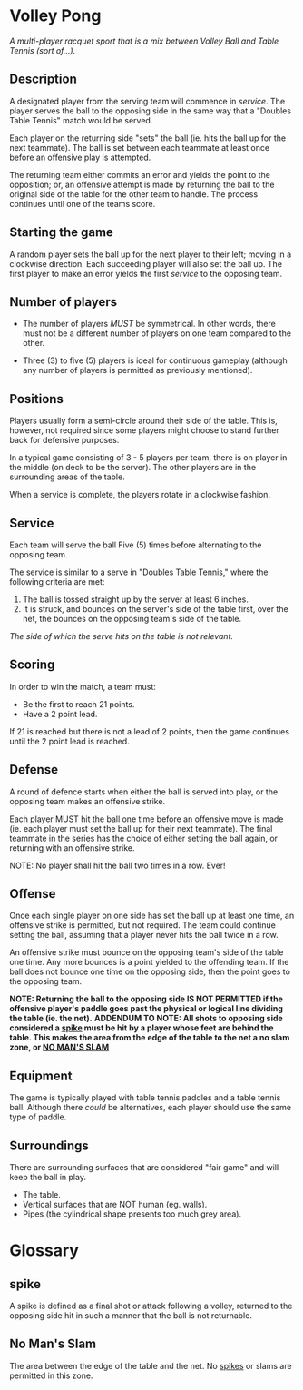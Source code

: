 # Volley Pong

_A multi-player racquet sport that is a mix between Volley Ball and Table Tennis (sort of...)._

## Description

A designated player from the serving team will commence in _service_.  The player serves the ball to the opposing side in the same way that a "Doubles Table Tennis" match would be served. 

Each player on the returning side "sets" the ball (ie. hits the ball up for the next teammate).  The ball is set between each teammate at least once before an offensive play is attempted.

The returning team either commits an error and yields the point to the opposition; or, an offensive attempt is made by returning the ball to the original side of the table for the other team to handle.  The process continues until one of the teams score.

## Starting the game

A random player sets the ball up for the next player to their left; moving in a clockwise direction.  Each succeeding player will also set the ball up.  The first player to make an error yields the first _service_ to the opposing team.


## Number of players

* The number of players _MUST_ be symmetrical.  In other words, there must not be a different number of players on one team compared to the other.

* Three (3) to five (5) players is ideal for continuous gameplay (although any number of players is permitted as previously mentioned).


## Positions

Players usually form a semi-circle around their side of the table.  This is, however, not required since some players might choose to stand further back for defensive purposes.

In a typical game consisting of 3 - 5 players per team, there is on player in the middle (on deck to be the server).  The other players are in the surrounding areas of the table.

When a service is complete, the players rotate in a clockwise fashion.

## Service

Each team will serve the ball Five (5) times before alternating to the opposing team.

The service is similar to a serve in "Doubles Table Tennis," where the following criteria are met:

1. The ball is tossed straight up by the server at least 6 inches.
2. It is struck, and bounces on the server's side of the table first, over the net, the bounces on the opposing team's side of the table.

_The side of which the serve hits on the table is not relevant._

## Scoring

In order to win the match, a team must:
* Be the first to reach 21 points.
* Have a 2 point lead.

If 21 is reached but there is not a lead of 2 points, then the game continues until the 2 point lead is reached.

## Defense

A round of defence starts when either the ball is served into play, or the opposing team makes an offensive strike.

Each player MUST hit the ball one time before an offensive move is made (ie. each player must set the ball up for their next teammate).  The final teammate in the series has the choice of either setting the ball again, or returning with an offensive strike.

NOTE: No player shall hit the ball two times in a row.  Ever!

## Offense

Once each single player on one side has set the ball up at least one time, an offensive strike is permitted, but not required.  The team could continue setting the ball, assuming that a player never hits the ball twice in a row.

An offensive strike must bounce on the opposing team's side of the table one time.  Any more bounces is a point yielded to the offending team.  If the ball does not bounce one time on the opposing side, then the point goes to the opposing team.

**NOTE: Returning the ball to the opposing side IS NOT PERMITTED if the offensive player's paddle goes past the physical or logical line dividing the table (ie. the net).**
**ADDENDUM TO NOTE: All shots to opposing side considered a [spike](#spike) must be hit by a player whose feet are behind the table. This makes the area from the edge of the table to the net a no slam zone, or [NO MAN'S SLAM](#no-mans-slam)**

## Equipment
 
The game is typically played with table tennis paddles and a table tennis ball.  Although there _could_ be alternatives, each player should use the same type of paddle.

## Surroundings

There are surrounding surfaces that are considered "fair game" and will keep the ball in play.
* The table.
* Vertical surfaces that are NOT human (eg. walls).
* Pipes (the cylindrical shape presents too much grey area).

# Glossary

## spike
A spike is defined as a final shot or attack following a volley, returned to the opposing side hit in such a manner that the ball is not returnable.

## No Man's Slam
The area between the edge of the table and the net. No [spikes](#spike) or slams are permitted in this zone.
